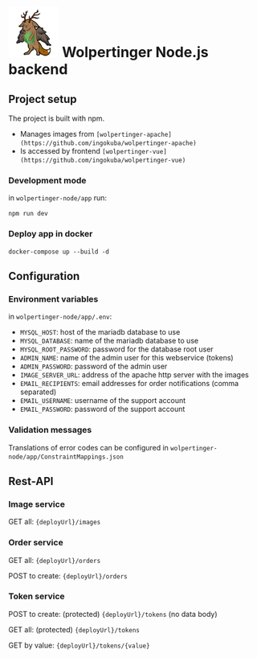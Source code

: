# <img src="logo.png" width="100"/> Wolpertinger Node.js backend

## Project setup
The project is built with npm.
- Manages images from `[wolpertinger-apache](https://github.com/ingokuba/wolpertinger-apache)`
- Is accessed by frontend `[wolpertinger-vue](https://github.com/ingokuba/wolpertinger-vue)`

### Development mode
in `wolpertinger-node/app` run:

```
npm run dev
```

### Deploy app in docker
```
docker-compose up --build -d
```

## Configuration

### Environment variables
in `wolpertinger-node/app/.env`:
- `MYSQL_HOST`: host of the mariadb database to use
- `MYSQL_DATABASE`: name of the mariadb database to use
- `MYSQL_ROOT_PASSWORD`: password for the database root user
- `ADMIN_NAME`: name of the admin user for this webservice (tokens)
- `ADMIN_PASSWORD`: password of the admin user
- `IMAGE_SERVER_URL`: address of the apache http server with the images
- `EMAIL_RECIPIENTS`: email addresses for order notifications (comma separated)
- `EMAIL_USERNAME`: username of the support account
- `EMAIL_PASSWORD`: password of the support account

### Validation messages

Translations of error codes can be configured in `wolpertinger-node/app/ConstraintMappings.json`

## Rest-API

### Image service
GET all: `{deployUrl}/images`

### Order service
GET all: `{deployUrl}/orders`

POST to create: `{deployUrl}/orders`

### Token service
POST to create: (protected) `{deployUrl}/tokens` (no data body)

GET all: (protected) `{deployUrl}/tokens`

GET by value: `{deployUrl}/tokens/{value}`
